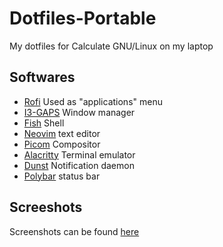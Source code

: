 # Dotfiles-Portable

My dotfiles for Calculate GNU/Linux on my laptop

## Softwares

- [Rofi](./home/.config/rofi/config) Used as "applications" menu
- [I3-GAPS](./home/.config/i3/config) Window manager
- [Fish](./home/.config/fish/fish_variables) Shell
- [Neovim](./home/.config/nvim/init.vim) text editor
- [Picom](./home/.config/picom/picom.conf) Compositor
- [Alacritty](home/.config/alacritty/alacritty.yml) Terminal emulator
- [Dunst](home/.config/dunst/dunstrc) Notification daemon
- [Polybar](home/.config/polybar/launch.sh) status bar

## Screeshots

Screenshots can be found [here](./screenshots.md)

